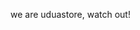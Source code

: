 we are uduastore, watch out!

<!---
UduaStore/UduaStore is a ✨ special ✨ repository because its `README.md` (this file) appears on your GitHub profile.
You can click the Preview link to take a look at your changes.
--->
